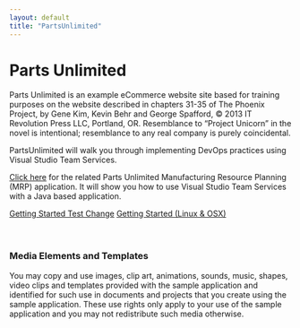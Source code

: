 ```yaml
---
layout: default
title: "PartsUnlimited"
---
```


# Parts Unlimited

Parts Unlimited is an example eCommerce website site based for training purposes on the website described in chapters 31-35 of The Phoenix Project, by Gene Kim, Kevin Behr and George Spafford, © 2013 IT Revolution Press LLC, Portland, OR. Resemblance to “Project Unicorn” in the novel is intentional; resemblance to any real company is purely coincidental.

PartsUnlimited will walk you through implementing DevOps practices using Visual Studio Team Services.


[Click here](https://github.com/Microsoft/PartsUnlimitedMRP) for the related Parts Unlimited Manufacturing Resource Planning (MRP) application. It will show you how to use Visual Studio Team Services with a Java based application.


<div class="tech-button">
  <a href="/PartsUnlimited/basic/GettingStarted.html" class="btn btn-lg btn-default">Getting Started Test Change</a>
  <a href="/PartsUnlimited/basic/GettingStartedLinuxOSX.html" class="btn btn-lg btn-default">Getting Started (Linux & OSX)</a>
  
</div>

<br/>
<br/>


### Media Elements and Templates
 You may copy and use images, clip art, animations, sounds, music, shapes, video clips and templates provided with the sample application and identified for such use in documents and projects that you create using the sample application. These use rights only apply to your use of the sample application and you may not redistribute such media otherwise.

